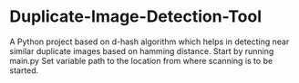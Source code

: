 # Duplicate-Image-Detection-Tool
A Python project based on d-hash algorithm which helps in detecting near similar duplicate images based on hamming distance.  Start by running main.py Set variable path to the location from where scanning is to be started.
